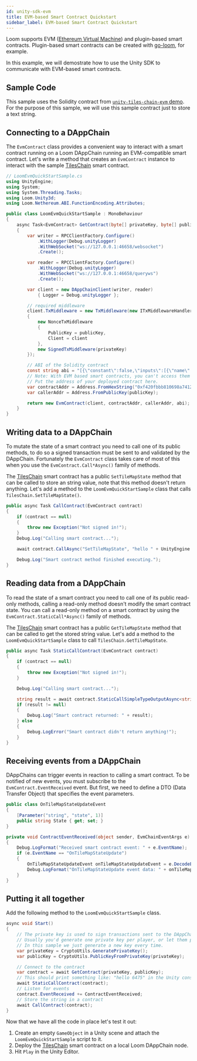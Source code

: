 ```yaml
---
id: unity-sdk-evm
title: EVM-based Smart Contract Quickstart
sidebar_label: EVM-based Smart Contract Quickstart
---
```


Loom supports EVM ([Ethereum Virtual Machine](evm.html)) and plugin-based smart contracts. Plugin-based smart contracts can be created with [go-loom](https://github.com/loomnetwork/go-loom), for example.

In this example, we will demostrate how to use the Unity SDK to communicate with EVM-based smart contracts.

## Sample Code

This sample uses the Solidity contract from [`unity-tiles-chain-evm` demo](https://github.com/loomnetwork/unity-tiles-chain-evm). For the purpose of this sample, we will use this sample contract just to store a text string.

## Connecting to a DAppChain

The `EvmContract` class provides a convenient way to interact with a smart contract running on a Loom
DAppChain running an EVM-compatible smart contract. Let's write a method that creates an `EvmContract` instance to interact with the sample
[TilesChain][] smart contract.

```csharp
// LoomEvmQuickStartSample.cs
using UnityEngine;
using System;
using System.Threading.Tasks;
using Loom.Unity3d;
using Loom.Nethereum.ABI.FunctionEncoding.Attributes;

public class LoomEvmQuickStartSample : MonoBehaviour
{
    async Task<EvmContract> GetContract(byte[] privateKey, byte[] publicKey)
    {
        var writer = RPCClientFactory.Configure()
            .WithLogger(Debug.unityLogger)
            .WithWebSocket("ws://127.0.0.1:46658/websocket")
            .Create();

        var reader = RPCClientFactory.Configure()
            .WithLogger(Debug.unityLogger)
            .WithWebSocket("ws://127.0.0.1:46658/queryws")
            .Create();

        var client = new DAppChainClient(writer, reader)
            { Logger = Debug.unityLogger };

        // required middleware
        client.TxMiddleware = new TxMiddleware(new ITxMiddlewareHandler[]
        {
            new NonceTxMiddleware
            {
                PublicKey = publicKey,
                Client = client
            },
            new SignedTxMiddleware(privateKey)
        });

        // ABI of the Solidity contract
        const string abi = "[{\"constant\":false,\"inputs\":[{\"name\":\"_tileState\",\"type\":\"string\"}],\"name\":\"SetTileMapState\",\"outputs\":[],\"payable\":false,\"stateMutability\":\"nonpayable\",\"type\":\"function\"},{\"constant\":true,\"inputs\":[],\"name\":\"GetTileMapState\",\"outputs\":[{\"name\":\"\",\"type\":\"string\"}],\"payable\":false,\"stateMutability\":\"view\",\"type\":\"function\"},{\"anonymous\":false,\"inputs\":[{\"indexed\":false,\"name\":\"state\",\"type\":\"string\"}],\"name\":\"OnTileMapStateUpdate\",\"type\":\"event\"}]\r\n";
        // Note: With EVM based smart contracts, you can't access them by name.
        // Put the address of your deployed contract here.
        var contractAddr = Address.FromHexString("0xf420fbbb810698a74120df3723315ee06f472870");
        var callerAddr = Address.FromPublicKey(publicKey);

        return new EvmContract(client, contractAddr, callerAddr, abi);
    }
}
```

## Writing data to a DAppChain

To mutate the state of a smart contract you need to call one of its public methods, to do so a
signed transaction must be sent to and validated by the DAppChain. Fortunately the `EvmContract` class
takes care of most of this when you use the `EvmContract.Call*Async()` family of methods.

The [TilesChain][] smart contract has a public `SetTileMapState` method that can be called to store an
string value, note that this method doesn't return anything. Let's add a
method to the `LoomEvmQuickStartSample` class that calls `TilesChain.SetTileMapState()`.

```csharp
public async Task CallContract(EvmContract contract)
{
    if (contract == null)
    {
        throw new Exception("Not signed in!");
    }
    Debug.Log("Calling smart contract...");

    await contract.CallAsync("SetTileMapState", "hello " + UnityEngine.Random.Range(0, 10000));

    Debug.Log("Smart contract method finished executing.");
}
```

## Reading data from a DAppChain

To read the state of a smart contract you need to call one of its public read-only methods, calling
a read-only method doesn't modify the smart contract state. You can call a read-only method on a
smart contract by using the `EvmContract.StaticCall*Async()` family of methods.

The [TilesChain][] smart contract has a public `GetTileMapState` method that can be called to get the stored string value. Let's add a method to the `LoomEvmQuickStartSample` class to
call `TilesChain.GetTileMapState`. 

```csharp
public async Task StaticCallContract(EvmContract contract)
{
    if (contract == null)
    {
        throw new Exception("Not signed in!");
    }

    Debug.Log("Calling smart contract...");

    string result = await contract.StaticCallSimpleTypeOutputAsync<string>("GetTileMapState");
    if (result != null)
    {
        Debug.Log("Smart contract returned: " + result);
    } else
    {
        Debug.LogError("Smart contract didn't return anything!");
    }
}
```

## Receiving events from a DAppChain

DAppChains can trigger events in reaction to calling a smart contract. To be notified of new events, you must subscribe to the `EvmContract.EventReceived` event. But first, we need to define a DTO (Data Transfer Object) that specifies the event parameters.

```csharp
public class OnTileMapStateUpdateEvent
{
    [Parameter("string", "state", 1)]
    public string State { get; set; }
}

private void ContractEventReceived(object sender, EvmChainEventArgs e)
{
    Debug.LogFormat("Received smart contract event: " + e.EventName);
    if (e.EventName == "OnTileMapStateUpdate")
    {
        OnTileMapStateUpdateEvent onTileMapStateUpdateEvent = e.DecodeEventDTO<OnTileMapStateUpdateEvent>();
        Debug.LogFormat("OnTileMapStateUpdate event data: " + onTileMapStateUpdateEvent.State);
    }
}
```

## Putting it all together

Add the following method to the `LoomEvmQuickStartSample` class.

```csharp
async void Start()
{
    // The private key is used to sign transactions sent to the DAppChain.
    // Usually you'd generate one private key per player, or let them provide their own.
    // In this sample we just generate a new key every time.
    var privateKey = CryptoUtils.GeneratePrivateKey();
    var publicKey = CryptoUtils.PublicKeyFromPrivateKey(privateKey);

    // Connect to the contract
    var contract = await GetContract(privateKey, publicKey);
    // This should print something like: "hello 6475" in the Unity console window if some data is already stored
    await StaticCallContract(contract);
    // Listen for events
    contract.EventReceived += ContractEventReceived;
    // Store the string in a contract
    await CallContract(contract);
}
```

Now that we have all the code in place let's test it out:
1. Create an empty `GameObject` in a Unity scene and attach the `LoomEvmQuickStartSample` script to it.
2. Deploy the [TilesChain][] smart contract on a local Loom DAppChain node.
3. Hit `Play` in the Unity Editor.


[TilesChain]: https://github.com/loomnetwork/unity-tiles-chain-evm/blob/master/dappchain/TilesChain.sol
